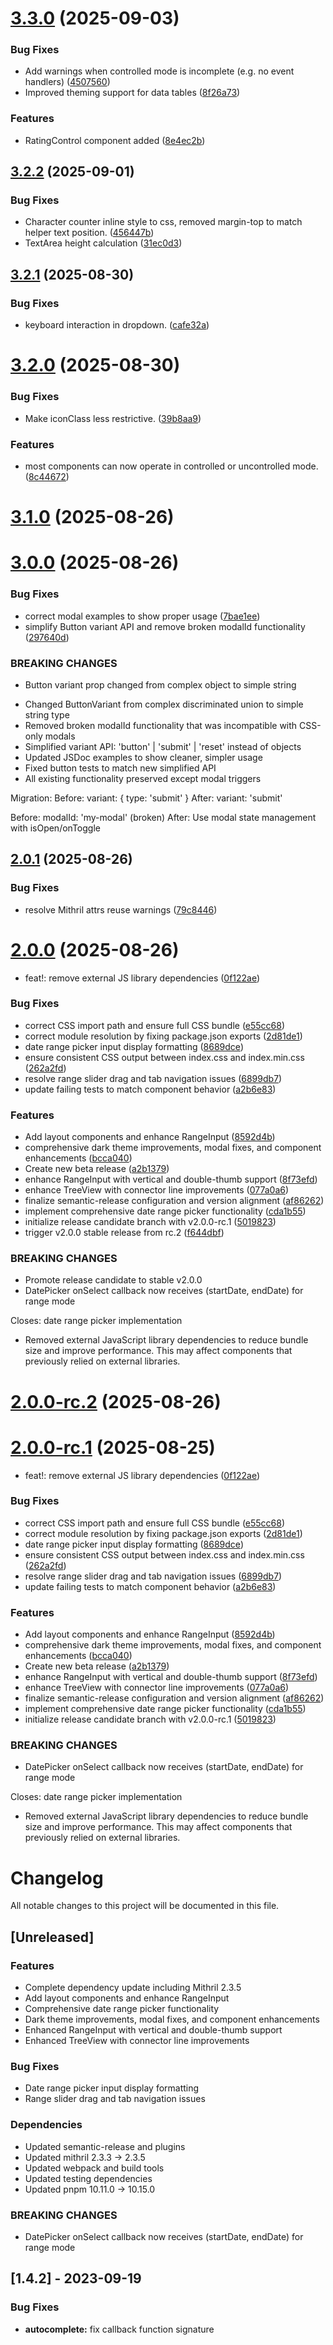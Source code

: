 # [3.3.0](https://github.com/erikvullings/mithril-materialized/compare/v3.2.2...v3.3.0) (2025-09-03)


### Bug Fixes

* Add warnings when controlled mode is incomplete (e.g. no event handlers) ([4507560](https://github.com/erikvullings/mithril-materialized/commit/4507560799e235450336eadad2b099485f049150))
* Improved theming support for data tables ([8f26a73](https://github.com/erikvullings/mithril-materialized/commit/8f26a730b288bf0402a720cfb8c9308430ccae30))


### Features

* RatingControl component added ([8e4ec2b](https://github.com/erikvullings/mithril-materialized/commit/8e4ec2b26edcd077988c2831c15a53badcfee761))

## [3.2.2](https://github.com/erikvullings/mithril-materialized/compare/v3.2.1...v3.2.2) (2025-09-01)


### Bug Fixes

* Character counter inline style to css, removed margin-top to match helper text position. ([456447b](https://github.com/erikvullings/mithril-materialized/commit/456447b73e7ecdaa22270861f1633508b993c70e))
* TextArea height calculation ([31ec0d3](https://github.com/erikvullings/mithril-materialized/commit/31ec0d3e11b1c4b6bd9f2edc814bf4a8d47386ef))

## [3.2.1](https://github.com/erikvullings/mithril-materialized/compare/v3.2.0...v3.2.1) (2025-08-30)


### Bug Fixes

* keyboard interaction in dropdown. ([cafe32a](https://github.com/erikvullings/mithril-materialized/commit/cafe32ab8936edf6c672a8adbb52f975d6bba2f5))

# [3.2.0](https://github.com/erikvullings/mithril-materialized/compare/v3.1.0...v3.2.0) (2025-08-30)


### Bug Fixes

* Make iconClass less restrictive. ([39b8aa9](https://github.com/erikvullings/mithril-materialized/commit/39b8aa9bab43f149760228b1bbf98a94c6be7b93))


### Features

* most components can now operate in controlled or uncontrolled mode. ([8c44672](https://github.com/erikvullings/mithril-materialized/commit/8c4467248f8f1a217a1d9302d730e099e9743e56))

# [3.1.0](https://github.com/erikvullings/mithril-materialized/compare/v3.0.0...v3.1.0) (2025-08-26)

# [3.0.0](https://github.com/erikvullings/mithril-materialized/compare/v2.0.1...v3.0.0) (2025-08-26)


### Bug Fixes

* correct modal examples to show proper usage ([7bae1ee](https://github.com/erikvullings/mithril-materialized/commit/7bae1eecd512c8932fc434634d51afb0997f7bfa))
* simplify Button variant API and remove broken modalId functionality ([297640d](https://github.com/erikvullings/mithril-materialized/commit/297640d1e293c08e8e8c0ed4abb311e259a95d4b))


### BREAKING CHANGES

* Button variant prop changed from complex object to simple string

- Changed ButtonVariant from complex discriminated union to simple string type
- Removed broken modalId functionality that was incompatible with CSS-only modals
- Simplified variant API: 'button' | 'submit' | 'reset' instead of objects
- Updated JSDoc examples to show cleaner, simpler usage
- Fixed button tests to match new simplified API
- All existing functionality preserved except modal triggers

Migration:
Before: variant: { type: 'submit' }
After:  variant: 'submit'

Before: modalId: 'my-modal' (broken)
After:  Use modal state management with isOpen/onToggle

## [2.0.1](https://github.com/erikvullings/mithril-materialized/compare/v2.0.0...v2.0.1) (2025-08-26)


### Bug Fixes

* resolve Mithril attrs reuse warnings ([79c8446](https://github.com/erikvullings/mithril-materialized/commit/79c8446723d89ce1317c88d0d6af2c4d3f20091f))

# [2.0.0](https://github.com/erikvullings/mithril-materialized/compare/v1.4.2...v2.0.0) (2025-08-26)


* feat!: remove external JS library dependencies ([0f122ae](https://github.com/erikvullings/mithril-materialized/commit/0f122aed3d8f116021da0a0e56735e199c8633ee))


### Bug Fixes

* correct CSS import path and ensure full CSS bundle ([e55cc68](https://github.com/erikvullings/mithril-materialized/commit/e55cc688b7d935d16acbddcb90f6d4d27c89f8e0))
* correct module resolution by fixing package.json exports ([2d81de1](https://github.com/erikvullings/mithril-materialized/commit/2d81de15ffc46ed88b05aa49de7cd8d8c7c8a25b))
* date range picker input display formatting ([8689dce](https://github.com/erikvullings/mithril-materialized/commit/8689dce06be62b7b3495a57ac9da8921a7141f95))
* ensure consistent CSS output between index.css and index.min.css ([262a2fd](https://github.com/erikvullings/mithril-materialized/commit/262a2fd03f0787311fd1ab9274e27e3ea5fcd70b))
* resolve range slider drag and tab navigation issues ([6899db7](https://github.com/erikvullings/mithril-materialized/commit/6899db7451cd0639808287901def0c60863d3120))
* update failing tests to match component behavior ([a2b6e83](https://github.com/erikvullings/mithril-materialized/commit/a2b6e83f123536468f5174f4504e159bf35c30a2))


### Features

* Add layout components and enhance RangeInput ([8592d4b](https://github.com/erikvullings/mithril-materialized/commit/8592d4bdb6c9fb63b70c6c09a1c15362a5a369ad))
* comprehensive dark theme improvements, modal fixes, and component enhancements ([bcca040](https://github.com/erikvullings/mithril-materialized/commit/bcca040574bad7ee4332da05b9e0a2c725c7f62b))
* Create new beta release ([a2b1379](https://github.com/erikvullings/mithril-materialized/commit/a2b13796c146a6dec60b52c3f8ebcbccf50b89df))
* enhance RangeInput with vertical and double-thumb support ([8f73efd](https://github.com/erikvullings/mithril-materialized/commit/8f73efd5180f034e88007d83bdc0c3791618787c))
* enhance TreeView with connector line improvements ([077a0a6](https://github.com/erikvullings/mithril-materialized/commit/077a0a6d4b7d9d98c3fa28add4f634d79bdf6586))
* finalize semantic-release configuration and version alignment ([af86262](https://github.com/erikvullings/mithril-materialized/commit/af862624a880df96fe1a54fafb4863d958dc9daf))
* implement comprehensive date range picker functionality ([cda1b55](https://github.com/erikvullings/mithril-materialized/commit/cda1b55013ad0e5fe81ba8c6571a3c480a4b8270))
* initialize release candidate branch with v2.0.0-rc.1 ([5019823](https://github.com/erikvullings/mithril-materialized/commit/501982364c8ec423c78c0e98bc7d754943fe0bc0))
* trigger v2.0.0 stable release from rc.2 ([f644dbf](https://github.com/erikvullings/mithril-materialized/commit/f644dbfab837faf3f9ae5c28443b91cfd6863c14))


### BREAKING CHANGES

* Promote release candidate to stable v2.0.0
* DatePicker onSelect callback now receives (startDate, endDate) for range mode

Closes: date range picker implementation
* Removed external JavaScript library dependencies to reduce bundle size and improve performance. This may affect components that previously relied on external libraries.

# [2.0.0-rc.2](https://github.com/erikvullings/mithril-materialized/compare/v2.0.0-rc.1...v2.0.0-rc.2) (2025-08-26)

# [2.0.0-rc.1](https://github.com/erikvullings/mithril-materialized/compare/v1.4.2...v2.0.0-rc.1) (2025-08-25)


* feat!: remove external JS library dependencies ([0f122ae](https://github.com/erikvullings/mithril-materialized/commit/0f122aed3d8f116021da0a0e56735e199c8633ee))


### Bug Fixes

* correct CSS import path and ensure full CSS bundle ([e55cc68](https://github.com/erikvullings/mithril-materialized/commit/e55cc688b7d935d16acbddcb90f6d4d27c89f8e0))
* correct module resolution by fixing package.json exports ([2d81de1](https://github.com/erikvullings/mithril-materialized/commit/2d81de15ffc46ed88b05aa49de7cd8d8c7c8a25b))
* date range picker input display formatting ([8689dce](https://github.com/erikvullings/mithril-materialized/commit/8689dce06be62b7b3495a57ac9da8921a7141f95))
* ensure consistent CSS output between index.css and index.min.css ([262a2fd](https://github.com/erikvullings/mithril-materialized/commit/262a2fd03f0787311fd1ab9274e27e3ea5fcd70b))
* resolve range slider drag and tab navigation issues ([6899db7](https://github.com/erikvullings/mithril-materialized/commit/6899db7451cd0639808287901def0c60863d3120))
* update failing tests to match component behavior ([a2b6e83](https://github.com/erikvullings/mithril-materialized/commit/a2b6e83f123536468f5174f4504e159bf35c30a2))


### Features

* Add layout components and enhance RangeInput ([8592d4b](https://github.com/erikvullings/mithril-materialized/commit/8592d4bdb6c9fb63b70c6c09a1c15362a5a369ad))
* comprehensive dark theme improvements, modal fixes, and component enhancements ([bcca040](https://github.com/erikvullings/mithril-materialized/commit/bcca040574bad7ee4332da05b9e0a2c725c7f62b))
* Create new beta release ([a2b1379](https://github.com/erikvullings/mithril-materialized/commit/a2b13796c146a6dec60b52c3f8ebcbccf50b89df))
* enhance RangeInput with vertical and double-thumb support ([8f73efd](https://github.com/erikvullings/mithril-materialized/commit/8f73efd5180f034e88007d83bdc0c3791618787c))
* enhance TreeView with connector line improvements ([077a0a6](https://github.com/erikvullings/mithril-materialized/commit/077a0a6d4b7d9d98c3fa28add4f634d79bdf6586))
* finalize semantic-release configuration and version alignment ([af86262](https://github.com/erikvullings/mithril-materialized/commit/af862624a880df96fe1a54fafb4863d958dc9daf))
* implement comprehensive date range picker functionality ([cda1b55](https://github.com/erikvullings/mithril-materialized/commit/cda1b55013ad0e5fe81ba8c6571a3c480a4b8270))
* initialize release candidate branch with v2.0.0-rc.1 ([5019823](https://github.com/erikvullings/mithril-materialized/commit/501982364c8ec423c78c0e98bc7d754943fe0bc0))


### BREAKING CHANGES

* DatePicker onSelect callback now receives (startDate, endDate) for range mode

Closes: date range picker implementation
* Removed external JavaScript library dependencies to reduce bundle size and improve performance. This may affect components that previously relied on external libraries.

# Changelog

All notable changes to this project will be documented in this file.

## [Unreleased]

### Features
- Complete dependency update including Mithril 2.3.5
- Add layout components and enhance RangeInput
- Comprehensive date range picker functionality  
- Dark theme improvements, modal fixes, and component enhancements
- Enhanced RangeInput with vertical and double-thumb support
- Enhanced TreeView with connector line improvements

### Bug Fixes
- Date range picker input display formatting
- Range slider drag and tab navigation issues

### Dependencies
- Updated semantic-release and plugins
- Updated mithril 2.3.3 → 2.3.5
- Updated webpack and build tools
- Updated testing dependencies  
- Updated pnpm 10.11.0 → 10.15.0

### BREAKING CHANGES
- DatePicker onSelect callback now receives (startDate, endDate) for range mode

## [1.4.2] - 2023-09-19

### Bug Fixes
- **autocomplete:** fix callback function signature
